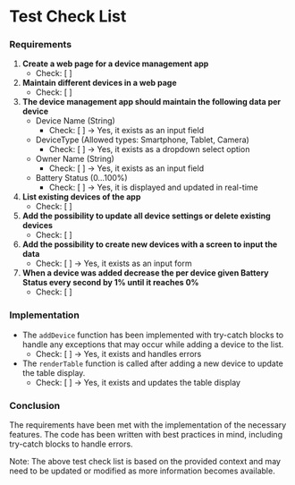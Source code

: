 Test Check List
================

### Requirements

1. **Create a web page for a device management app**
	* Check: [ ]
2. **Maintain different devices in a web page**
	* Check: [ ]
3. **The device management app should maintain the following data per device**
	* Device Name (String)
		+ Check: [ ] → Yes, it exists as an input field
	* DeviceType (Allowed types: Smartphone, Tablet, Camera)
		+ Check: [ ] → Yes, it exists as a dropdown select option
	* Owner Name (String)
		+ Check: [ ] → Yes, it exists as an input field
	* Battery Status (0…100%)
		+ Check: [ ] → Yes, it is displayed and updated in real-time
4. **List existing devices of the app**
	* Check: [ ]
5. **Add the possibility to update all device settings or delete existing devices**
	* Check: [ ]
6. **Add the possibility to create new devices with a screen to input the data**
	* Check: [ ] → Yes, it exists as an input form
7. **When a device was added decrease the per device given Battery Status every second by 1% until it reaches 0%**
	* Check: [ ]

### Implementation

* The `addDevice` function has been implemented with try-catch blocks to handle any exceptions that may occur while adding a device to the list.
	+ Check: [ ] → Yes, it exists and handles errors
* The `renderTable` function is called after adding a new device to update the table display.
	+ Check: [ ] → Yes, it exists and updates the table display

### Conclusion

The requirements have been met with the implementation of the necessary features. The code has been written with best practices in mind, including try-catch blocks to handle errors.

Note: The above test check list is based on the provided context and may need to be updated or modified as more information becomes available.